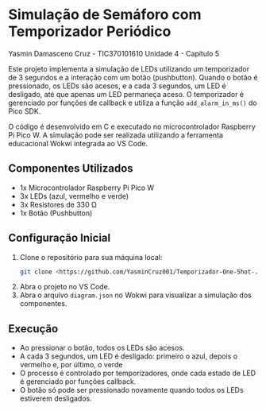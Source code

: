 # Simulação de Semáforo com Temporizador Periódico
Yasmin Damasceno Cruz - TIC370101610
Unidade 4 - Capítulo 5

Este projeto implementa a simulação de LEDs utilizando um temporizador de 3 segundos e a interação com um botão (pushbutton). Quando o botão é pressionado, os LEDs são acesos, e a cada 3 segundos, um LED é desligado, até que apenas um LED permaneça aceso. O temporizador é gerenciado por funções de callback e utiliza a função `add_alarm_in_ms()` do Pico SDK.

O código é desenvolvido em C e executado no microcontrolador Raspberry Pi Pico W. A simulação pode ser realizada utilizando a ferramenta educacional Wokwi integrada ao VS Code.


## Componentes Utilizados

- 1x Microcontrolador Raspberry Pi Pico W
- 3x LEDs (azul, vermelho e verde)
- 3x Resistores de 330 Ω
- 1x Botão (Pushbutton)

## Configuração Inicial

1. Clone o repositório para sua máquina local:
   ```bash
   git clone <https://github.com/YasminCruz001/Temporizador-One-Shot-.git>
   ```
2. Abra o projeto no VS Code.
3. Abra o arquivo `diagram.json` no Wokwi para visualizar a simulação dos componentes.

## Execução

- Ao pressionar o botão, todos os LEDs são acesos.
- A cada 3 segundos, um LED é desligado: primeiro o azul, depois o vermelho e, por último, o verde
- O processo é controlado por temporizadores, onde cada estado de LED é gerenciado por funções callback.
- O botão só pode ser pressionado novamente quando todos os LEDs estiverem desligados.